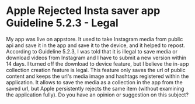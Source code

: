 
# Apple Rejected Insta saver app Guideline 5.2.3 - Legal

My app was live on appstore. It used to take Instagram media from public api and save it in the app and save it to the device, and it helped to repost. According to Guideline 5.2.3, I was told that it is illegal to save media or download videos from Instagram and I have to submit a new version within 14 days.
I turned off the download to device feature, but I believe the in-app collection creation feature is legal. This feature only saves the url of public content and keeps the url's media image and hashtags registered within the application. It allows to save the media as a collection in the app from the saved url, but Apple persistently rejects the same item (without examining the application fully). Do you have an opinion or suggestion on this subject?

        